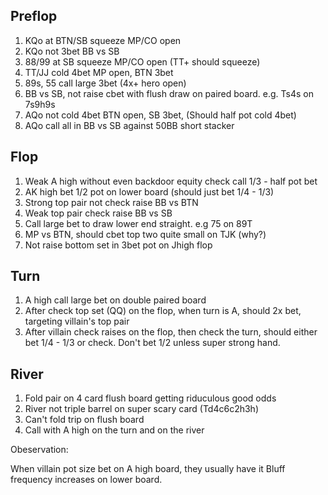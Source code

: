 ## Preflop

1. KQo at BTN/SB squeeze MP/CO open
2. KQo not 3bet BB vs SB
3. 88/99 at SB squeeze MP/CO open (TT+ should squeeze)
4. TT/JJ cold 4bet MP open, BTN 3bet
5. 89s, 55 call large 3bet (4x+ hero open)
6. BB vs SB, not raise cbet with flush draw on paired board. e.g. Ts4s on 7s9h9s
7. AQo not cold 4bet BTN open, SB 3bet, (Should half pot cold 4bet) 
8. AQo call all in BB vs SB against 50BB short stacker

## Flop

1. Weak A high without even backdoor equity check call 1/3 - half pot bet
2. AK high bet 1/2 pot on lower board (should just bet 1/4 - 1/3)
3. Strong top pair not check raise BB vs BTN
4. Weak top pair check raise BB vs SB
5. Call large bet to draw lower end straight. e.g 75 on 89T
6. MP vs BTN, should cbet top two quite small on TJK (why?)
7. Not raise bottom set in 3bet pot on Jhigh flop

## Turn

1. A high call large bet on double paired board
2. After check top set (QQ) on the flop, when turn is A, should 2x bet, targeting villain's top pair
3. After villain check raises on the flop, then check the turn, should either bet 1/4 - 1/3 or check. Don't bet 1/2 unless super strong hand. 

## River

1. Fold pair on 4 card flush board getting riduculous good odds
2. River not triple barrel on super scary card (Td4c6c2h3h)
3. Can't fold trip on flush board
4. Call with A high on the turn and on the river

Obeservation:

When villain pot size bet on A high board, they usually have it
Bluff frequency increases on lower board. 
